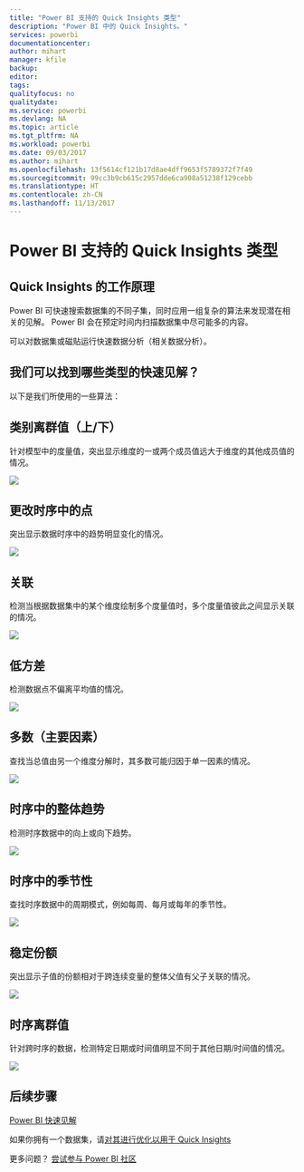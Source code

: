 ```yaml
---
title: "Power BI 支持的 Quick Insights 类型"
description: "Power BI 中的 Quick Insights。"
services: powerbi
documentationcenter: 
author: mihart
manager: kfile
backup: 
editor: 
tags: 
qualityfocus: no
qualitydate: 
ms.service: powerbi
ms.devlang: NA
ms.topic: article
ms.tgt_pltfrm: NA
ms.workload: powerbi
ms.date: 09/03/2017
ms.author: mihart
ms.openlocfilehash: 13f5614cf121b17d8ae4dff9653f5789372f7f49
ms.sourcegitcommit: 99cc3b9cb615c2957dde6ca908a51238f129cebb
ms.translationtype: HT
ms.contentlocale: zh-CN
ms.lasthandoff: 11/13/2017
---
```

# <a name="types-of-quick-insights-supported-by-power-bi"></a>Power BI 支持的 Quick Insights 类型
## <a name="how-does-quick-insights-work"></a>Quick Insights 的工作原理
Power BI 可快速搜索数据集的不同子集，同时应用一组复杂的算法来发现潜在相关的见解。 Power BI 会在预定时间内扫描数据集中尽可能多的内容。

可以对数据集或磁贴运行快速数据分析（相关数据分析）。   

## <a name="what-types-of-quick-insights-can-we-find"></a>我们可以找到哪些类型的快速见解？
以下是我们所使用的一些算法：

## <a name="category-outliers-topbottom"></a>类别离群值（上/下）
针对模型中的度量值，突出显示维度的一或两个成员值远大于维度的其他成员值的情况。  

![](media/service-insight-types/pbi_auto_insight_types_category_outliers.png)

## <a name="change-points-in-a-time-series"></a>更改时序中的点
突出显示数据时序中的趋势明显变化的情况。

![](media/service-insight-types/pbi_auto_insight_types_changepoint.png)

## <a name="correlation"></a>关联
检测当根据数据集中的某个维度绘制多个度量值时，多个度量值彼此之间显示关联的情况。

![](media/service-insight-types/pbi_auto_insight_types_correlation.png)

## <a name="low-variance"></a>低方差
检测数据点不偏离平均值的情况。

![](media/service-insight-types/power-bi-low-variance.png)

## <a name="majority-major-factors"></a>多数（主要因素）
查找当总值由另一个维度分解时，其多数可能归因于单一因素的情况。  

![](media/service-insight-types/pbi_auto_insight_types_majority.png)

## <a name="overall-trends-in-time-series"></a>时序中的整体趋势
检测时序数据中的向上或向下趋势。

![](media/service-insight-types/pbi_auto_insight_types_trend.png)

## <a name="seasonality-in-time-series"></a>时序中的季节性
查找时序数据中的周期模式，例如每周、每月或每年的季节性。

![](media/service-insight-types/pbi_auto_insight_types_seasonality_new.png)

## <a name="steady-share"></a>稳定份额
突出显示子值的份额相对于跨连续变量的整体父值有父子关联的情况。

![](media/service-insight-types/pbi_auto_insight_types_steadyshare.png)

## <a name="time-series-outliers"></a>时序离群值
针对跨时序的数据，检测特定日期或时间值明显不同于其他日期/时间值的情况。

![](media/service-insight-types/pbi_auto_insight_types_time_series_outliers.png)

## <a name="next-steps"></a>后续步骤
[Power BI 快速见解](service-insights.md)

如果你拥有一个数据集，请[对其进行优化以用于 Quick Insights](service-insights-optimize.md)

更多问题？ [尝试参与 Power BI 社区](http://community.powerbi.com/)

